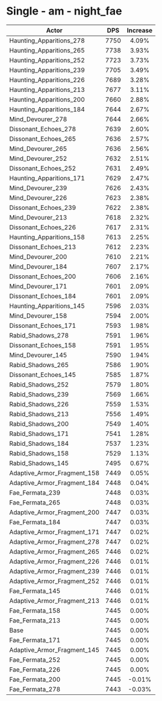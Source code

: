 # Single - am - night_fae
| Actor | DPS | Increase |
|---|:---:|:---:|
|Haunting_Apparitions_278|7750|4.09%|
|Haunting_Apparitions_265|7738|3.93%|
|Haunting_Apparitions_252|7723|3.73%|
|Haunting_Apparitions_239|7705|3.49%|
|Haunting_Apparitions_226|7689|3.28%|
|Haunting_Apparitions_213|7677|3.11%|
|Haunting_Apparitions_200|7660|2.88%|
|Haunting_Apparitions_184|7644|2.67%|
|Mind_Devourer_278|7644|2.66%|
|Dissonant_Echoes_278|7639|2.60%|
|Dissonant_Echoes_265|7636|2.57%|
|Mind_Devourer_265|7636|2.56%|
|Mind_Devourer_252|7632|2.51%|
|Dissonant_Echoes_252|7631|2.49%|
|Haunting_Apparitions_171|7629|2.47%|
|Mind_Devourer_239|7626|2.43%|
|Mind_Devourer_226|7623|2.38%|
|Dissonant_Echoes_239|7622|2.38%|
|Mind_Devourer_213|7618|2.32%|
|Dissonant_Echoes_226|7617|2.31%|
|Haunting_Apparitions_158|7613|2.25%|
|Dissonant_Echoes_213|7612|2.23%|
|Mind_Devourer_200|7610|2.21%|
|Mind_Devourer_184|7607|2.17%|
|Dissonant_Echoes_200|7606|2.16%|
|Mind_Devourer_171|7601|2.09%|
|Dissonant_Echoes_184|7601|2.09%|
|Haunting_Apparitions_145|7596|2.03%|
|Mind_Devourer_158|7594|2.00%|
|Dissonant_Echoes_171|7593|1.98%|
|Rabid_Shadows_278|7591|1.96%|
|Dissonant_Echoes_158|7591|1.95%|
|Mind_Devourer_145|7590|1.94%|
|Rabid_Shadows_265|7586|1.90%|
|Dissonant_Echoes_145|7585|1.87%|
|Rabid_Shadows_252|7579|1.80%|
|Rabid_Shadows_239|7569|1.66%|
|Rabid_Shadows_226|7559|1.53%|
|Rabid_Shadows_213|7556|1.49%|
|Rabid_Shadows_200|7549|1.40%|
|Rabid_Shadows_171|7541|1.28%|
|Rabid_Shadows_184|7537|1.23%|
|Rabid_Shadows_158|7529|1.13%|
|Rabid_Shadows_145|7495|0.67%|
|Adaptive_Armor_Fragment_158|7449|0.05%|
|Adaptive_Armor_Fragment_184|7448|0.04%|
|Fae_Fermata_239|7448|0.03%|
|Fae_Fermata_265|7448|0.03%|
|Adaptive_Armor_Fragment_200|7447|0.03%|
|Fae_Fermata_184|7447|0.03%|
|Adaptive_Armor_Fragment_171|7447|0.02%|
|Adaptive_Armor_Fragment_278|7447|0.02%|
|Adaptive_Armor_Fragment_265|7446|0.02%|
|Adaptive_Armor_Fragment_226|7446|0.01%|
|Adaptive_Armor_Fragment_239|7446|0.01%|
|Adaptive_Armor_Fragment_252|7446|0.01%|
|Fae_Fermata_145|7446|0.01%|
|Adaptive_Armor_Fragment_213|7446|0.01%|
|Fae_Fermata_158|7445|0.00%|
|Fae_Fermata_213|7445|0.00%|
|Base|7445|0.00%|
|Fae_Fermata_171|7445|0.00%|
|Adaptive_Armor_Fragment_145|7445|0.00%|
|Fae_Fermata_252|7445|0.00%|
|Fae_Fermata_226|7445|0.00%|
|Fae_Fermata_200|7445|-0.01%|
|Fae_Fermata_278|7443|-0.03%|
